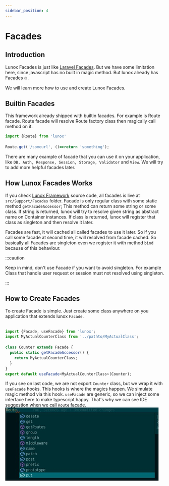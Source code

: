 ```yaml
---
sidebar_position: 4
---
```


# Facades
## Introduction
Lunox Facades is just like [Laravel Facades](https://laravel.com/docs/8.x/facades). But we have some limitation here, since javascript has no built in magic method. But lunox already has Facades :fire:. 

We will learn more how to use and create Lunox Facades.

## Builtin Facades
This framework already shipped with builtin facades. For example is Route facade. Route facade will resolve Route factory class then magically call method on it.

```ts
import {Route} from 'lunox'

Route.get('/someurl', ()=>return 'something');
```
There are many example of facade that you can use it on your application, like `DB, Auth, Response, Session, Storage, Validator` and `View`. We will try to add more helpful facades later.
## How Lunox Facades Works
If you check [Lunox Framework](https://github.com/kodepintar/lunox-framework) source code, all facades is live at `src/Support/Facades` folder. Facade is only regular class with some static method `getFacadeAccessor`; This method can return some string or some class. If string is returned, lunox will try to resolve given string as abstract name on Container instances. If class is returned, lunox will register that class as singleton and then resolve it later. 

Facades are fast, it will cached all called facades to use it later. So if you call some facade at second time, it will resolved from facade cached. So basically all Facades are singleton even we register it with method `bind` because of this behaviour. 

:::caution

Keep in mind, don't use Facade if you want to avoid singleton. For example Class that handle user request or session must not resolved using singleton.

:::

## How to Create Facades
To create Facade is simple. Just create some class anywhere on you application that extends lunox `Facade`.
```ts

import {Facade, useFacade} from 'lunox';
import MyActualCounterClass from '../pathto/MyActualClass';

class Counter extends Facade {
  public static getFacadeAccessor() {
    return MyActualCounterClass;
  }
}
export default useFacade<MyActualCounterClass>(Counter);
```
If you see on last code, we are not export `Counter` class, but we wrap it with `useFacade` hooks. This hooks is where the magics happen. We simulate magic method via this hook. `useFacade` are generic, so we can inject some interface here to make typescript happy. That's why we can see IDE suggestion when we call `Route` facade.
![Facade auto resolve actual instance](./facade.png "Facade auto resolve actual instance")